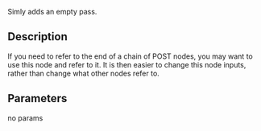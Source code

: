 Simly adds an empty pass.


## Description

If you need to refer to the end of a chain of POST nodes, you may want to use this node and refer to it. It is then easier to change this node inputs, rather than change what other nodes refer to.

## Parameters
no params